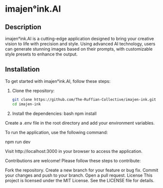 # imajen°ink.AI

## Description
imajen°ink.AI is a cutting-edge application designed to bring your creative vision to life with precision and style. Using advanced AI technology, users can generate stunning images based on their prompts, with customizable style presets to enhance the output.

## Installation
To get started with imajen°ink.AI, follow these steps:

1. Clone the repository:
   ```bash
   git clone https://github.com/The-Ruffian-Collective/imajen-ink.git
   cd imajen-ink
 2. Install the dependencies:
bash
npm install

Create a .env file in the root directory and add your environment variables.

To run the application, use the following command:

npm run dev

Visit http://localhost:3000 in your browser to access the application.

Contributions are welcome! Please follow these steps to contribute:

Fork the repository.
Create a new branch for your feature or bug fix.
Commit your changes and push to your branch.
Open a pull request.
License
This project is licensed under the MIT License. See the LICENSE file for details.